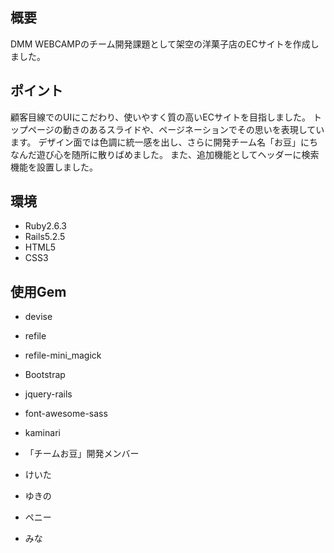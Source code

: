 ## 概要
DMM WEBCAMPのチーム開発課題として架空の洋菓子店のECサイトを作成しました。

## ポイント
顧客目線でのUIにこだわり、使いやすく質の高いECサイトを目指しました。
トップページの動きのあるスライドや、ページネーションでその思いを表現しています。
デザイン面では色調に統一感を出し、さらに開発チーム名「お豆」にちなんだ遊び心を随所に散りばめました。
また、追加機能としてヘッダーに検索機能を設置しました。

## 環境
* Ruby2.6.3
* Rails5.2.5
* HTML5
* CSS3

## 使用Gem
* devise
* refile
* refile-mini_magick
* Bootstrap
* jquery-rails
* font-awesome-sass
* kaminari

* 「チームお豆」開発メンバー
* けいた
* ゆきの
* ペニー
* みな
